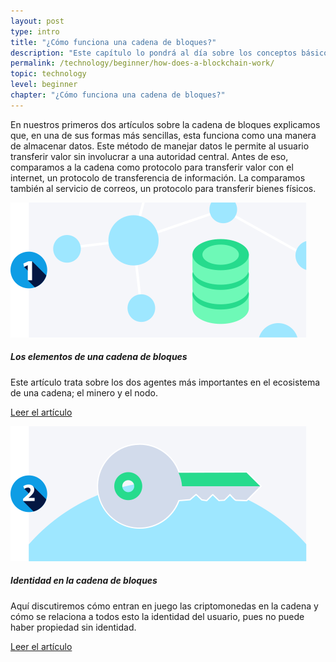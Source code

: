 ```yaml
---
layout: post
type: intro
title: "¿Cómo funciona una cadena de bloques?"
description: "Este capítulo lo pondrá al día sobre los conceptos básicos que hacen que las cadenas de bloques funcionen. Hablaremos de los mineros, nodos y las llaves"
permalink: /technology/beginner/how-does-a-blockchain-work/
topic: technology
level: beginner
chapter: "¿Cómo funciona una cadena de bloques?"
---
```


En nuestros primeros dos artículos sobre la cadena de bloques explicamos que, en una de sus formas más sencillas, esta funciona como una manera de almacenar datos. Este método de manejar datos le permite al usuario transferir valor sin involucrar a una autoridad central. Antes de eso, comparamos a la cadena como protocolo para transferir valor con el internet, un protocolo de transferencia de información. La comparamos también al servicio de correos, un protocolo para transferir bienes físicos.


<div class="row mt-5">
    <div class="col-md-3">
        <a href="{{ site.baseurl }}{% post_url /technology/beginner/2020-02-02-the-elements-of-a-blockchain %}">
            <img src="/assets/post_files/technology/beginner/how-does-a-blockchain-work/elements_of_blockchain.svg" alt="Los elementos de una cadena de bloques" />
        </a>
    </div>
    <div class="col-md-9">
        <h5 class="intro-article-title">Los elementos de una cadena de bloques</h5>
        <p class="mb-1">
            Este artículo trata sobre los dos agentes más importantes en el ecosistema de una cadena; el minero y el nodo.
        </p>
        <p class="mb-0">
            <a class="font-weight-bold" href="{{ site.baseurl }}{% post_url /technology/beginner/2020-02-02-the-elements-of-a-blockchain %}">Leer el artículo</a>
        </p>
    </div>
</div>

<div class="row mt-5">
    <div class="col-md-3">
        <a href="{{ site.baseurl }}{% post_url /technology/beginner/2020-02-03-identity-in-blockchain %}">
            <img src="/assets/post_files/technology/beginner/how-does-a-blockchain-work/identity.svg" alt="Identidad en la cadena de bloques" />
        </a>
    </div>
    <div class="col-md-9">
        <h5 class="intro-article-title">Identidad en la cadena de bloques</h5>
        <p class="mb-1">
            Aquí discutiremos cómo entran en juego las criptomonedas en la cadena y cómo se relaciona a todos esto la identidad del usuario, pues no puede haber propiedad sin identidad.
        </p>
        <p class="mb-0">
            <a class="font-weight-bold" href="{{ site.baseurl }}{% post_url /technology/beginner/2020-02-03-identity-in-blockchain %}">Leer el artículo</a>
        </p>
    </div>
</div>
